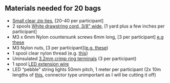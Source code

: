 
## Materials needed for 20 bags

-	[Small clear zip ties](https://www.amazon.com/HS-Plastic-Electric-Lights-Decorate/dp/B07HFRTPZP), [20-40 per participant]
-	2 spools [White drawstring cord, 3/8” wide](https://www.amazon.com/gp/product/B09K6S5FZJ/), [1 yard plus a few inches per participant] 
-	M3 x 6mm Nylon countersunk screws 6mm long, [3 per participant] [e.g these](https://www.amazon.com/Nylon-Countersunk-Phillips-Screws-Machine/dp/B08114KD62)
-	M3 Nylon nuts, [3 per participant]([e.g. these](https://www.amazon.com/uxcell-Metric-M3x0-5mm-Thread-Hexagon/dp/B07JBBT3W7))
-	1 spool clear nylon thread (e.g. [this](https://www.amazon.com/Anezus-Fishing-String-Fluorocarbon-Monofilament/dp/B07J62FVCV/))
-	Uninsulated [3.2mm crimp ring terminals](https://www.amazon.com/gp/product/B0C7BKXH1L) (3 per participant) 
-	1 spool [LED extension wire](https://www.amazon.com/LEADTOPS-Conductor-Extension-Stranded-WS2812B/dp/B08JPLRXRK)
-	LED “pebble” string lights 50mm pitch, 1 meter per participant (2x 10m lengths of [this](https://www.aliexpress.us/item/3256805296568805.html), connector type unimportant as I will be cutting it off)
